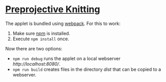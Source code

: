 [Preprojective Knitting](https://www.math.uni-bielefeld.de/~jgeuenich/preprojective-knitting/)
==============================================================================================

The applet is bundled using [webpack](https://webpack.js.org/). For this to work:

  1. Make sure [npm](https://www.npmjs.com/) is installed.
  2. Execute `npm install` once.

Now there are two options:

  * `npm run debug` runs the applet on a local webserver *http://localhost:8080/*.
  * `npm run build` creates files in the directory *dist* that can be copied to a webserver.
